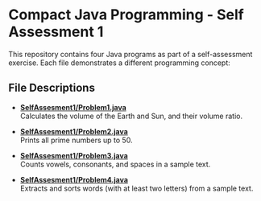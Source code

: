 # Compact Java Programming - Self Assessment 1

This repository contains four Java programs as part of a self-assessment exercise. Each file demonstrates a different programming concept:

## File Descriptions

- **[SelfAssesment1/Problem1.java](SelfAssesment1/Problem1.java)**  
  Calculates the volume of the Earth and Sun, and their volume ratio.

- **[SelfAssesment1/Problem2.java](SelfAssesment1/Problem2.java)**  
  Prints all prime numbers up to 50.

- **[SelfAssesment1/Problem3.java](SelfAssesment1/Problem3.java)**  
  Counts vowels, consonants, and spaces in a sample text.

- **[SelfAssesment1/Problem4.java](SelfAssesment1/Problem4.java)**  
  Extracts and sorts words (with at least two letters) from a sample text.
